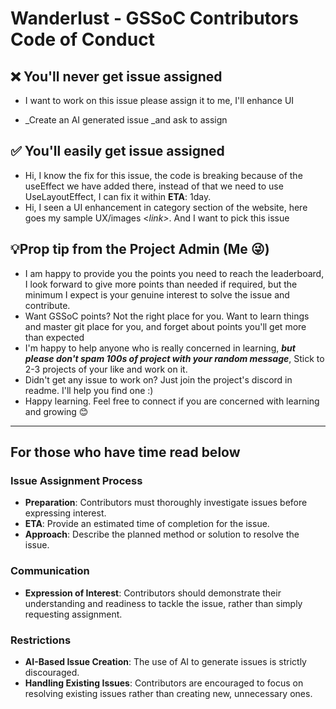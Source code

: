 # Wanderlust - GSSoC Contributors Code of Conduct

## ❌ You'll never get issue assigned

- I want to work on this issue please assign it to me, I'll enhance UI

- \_Create an AI generated issue \_and ask to assign

## ✅ You'll easily get issue assigned

- Hi, I know the fix for this issue, the code is breaking because of the useEffect we have added there, instead of that we need to use UseLayoutEffect, I can fix it within **ETA**: 1day.
- Hi, I seen a UI enhancement in category section of the website, here goes my sample UX/images <_link>_. And I want to pick this issue

## 💡Prop tip from the Project Admin (Me 😜)

- I am happy to provide you the points you need to reach the leaderboard, I look forward to give more points than needed if required, but the minimum I expect is your genuine interest to solve the issue and contribute.
- Want GSSoC points? Not the right place for you. Want to learn things and master git place for you, and forget about points you'll get more than expected
- I'm happy to help anyone who is really concerned in learning, _**but please don't spam 100s of project with your random message**_, Stick to 2-3 projects of your like and work on it.
- Didn't get any issue to work on? Just join the project's discord in readme. I'll help you find one :)
- Happy learning. Feel free to connect if you are concerned with learning and growing 😊

---

## For those who have time read below

### Issue Assignment Process

- **Preparation**: Contributors must thoroughly investigate issues before expressing interest.
- **ETA**: Provide an estimated time of completion for the issue.
- **Approach**: Describe the planned method or solution to resolve the issue.

### Communication

- **Expression of Interest**: Contributors should demonstrate their understanding and readiness to tackle the issue, rather than simply requesting assignment.

### Restrictions

- **AI-Based Issue Creation**: The use of AI to generate issues is strictly discouraged.
- **Handling Existing Issues**: Contributors are encouraged to focus on resolving existing issues rather than creating new, unnecessary ones.
